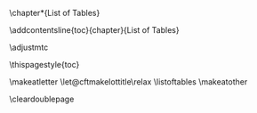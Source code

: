 <!-- start new chapter but don't increase counter -->
\chapter*{List of Tables}  
<!-- but do add this chapter to the ToC -->
\addcontentsline{toc}{chapter}{List of Tables}
<!-- no minitoc -->
\adjustmtc

<!-- Force page nr on first page of this chapter -->
\thispagestyle{toc}

\makeatletter
\let\@cftmakelottitle\relax
\listoftables
\makeatother

\cleardoublepage